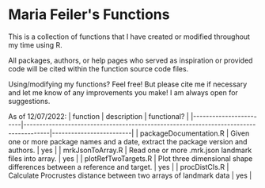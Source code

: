 # Maria Feiler's Functions

This is a collection of functions that I have created or modified throughout my time using R. 

All packages, authors, or help pages who served as inspiration or provided code will be cited within the function source code files. 

Using/modifying my functions? Feel free! But please cite me if necessary and let me know of any improvements you make! I am always open for suggestions. 

As of 12/07/2022:
| function               | description                                                                          | functional?             |
|------------------------|--------------------------------------------------------------------------------------|-------------------------|
| packageDocumentation.R | Given one or more package names and a date, extract the package version and authors. | yes                     |
| mrkJsonToArray.R       | Read one or more .mrk.json landmark files into array.                                | yes                     |
| plotRefTwoTargets.R    | Plot three dimensional shape differences between a reference and target.             | yes                     |
| procDistCIs.R          | Calculate Procrustes distance between two arrays of landmark data                    | yes                     |
